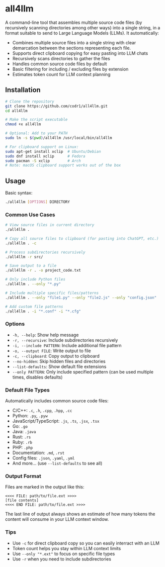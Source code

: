 # all4llm

A command-line tool that assembles multiple source code files (by recursively scanning directories among other ways) into a single string, in a format suitable to send to  Large Language Models (LLMs). It automatically:
- Combines multiple source files into a single string with clear demarcation between the sections representing each file.
- Supports direct clipboard copying for easy pasting into LLM chats
- Recursively scans directories to gather the files
- Handles common source code files by default
- Basic filtering for including / excluding files by extension
- Estimates token count for LLM context planning

## Installation

```bash
# Clone the repository
git clone https://github.com/codr1/all4llm.git
cd all4llm

# Make the script executable
chmod +x all4llm

# Optional: Add to your PATH
sudo ln -s $(pwd)/all4llm /usr/local/bin/all4llm

# For clipboard support on Linux:
sudo apt-get install xclip  # Ubuntu/Debian
sudo dnf install xclip      # Fedora
sudo pacman -S xclip        # Arch
# Note: macOS clipboard support works out of the box
```

## Usage

Basic syntax:
```bash
./all4llm [OPTIONS] DIRECTORY
```

### Common Use Cases

```bash
# View source files in current directory
./all4llm .

# Copy all source files to clipboard (for pasting into ChatGPT, etc.)
./all4llm . -c

# Process subdirectories recursively
./all4llm -r src/

# Save output to a file
./all4llm -r . -o project_code.txt

# Only include Python files
./all4llm . --only "*.py"

# Include multiple specific files/patterns
./all4llm . --only "file1.py" --only "file2.js" --only "config.json"

# Add custom file patterns
./all4llm . -i "*.conf" -i "*.cfg"
```

### Options

- `-h, --help`: Show help message
- `-r, --recursive`: Include subdirectories recursively
- `-i, --include PATTERN`: Include additional file pattern
- `-o, --output FILE`: Write output to file
- `-c, --clipboard`: Copy output to clipboard
- `--no-hidden`: Skip hidden files and directories
- `--list-defaults`: Show default file extensions
- `--only PATTERN`: Only include specified pattern (can be used multiple times, disables defaults)

### Default File Types

Automatically includes common source code files:
- C/C++: `.c`, `.h`, `.cpp`, `.hpp`, `.cc`
- Python: `.py`, `.pyw`
- JavaScript/TypeScript: `.js`, `.ts`, `.jsx`, `.tsx`
- Go: `.go`
- Java: `.java`
- Rust: `.rs`
- Ruby: `.rb`
- PHP: `.php`
- Documentation: `.md`, `.rst`
- Config files: `.json`, `.yaml`, `.yml`
- And more... (use `--list-defaults` to see all)

### Output Format

Files are marked in the output like this:
```
<<<< FILE: path/to/file.ext >>>>
[file contents]
<<<< END FILE: path/to/file.ext >>>>
```

The last line of output always shows an estimate of how many tokens the content will consume in your LLM context window.

### Tips
- Use `-c` for direct clipboard copy so you can easily interract with an LLM
- Token count helps you stay within LLM context limits
- Use `--only "*.ext"` to focus on specific file types
- Use `-r` when you need to include subdirectories
